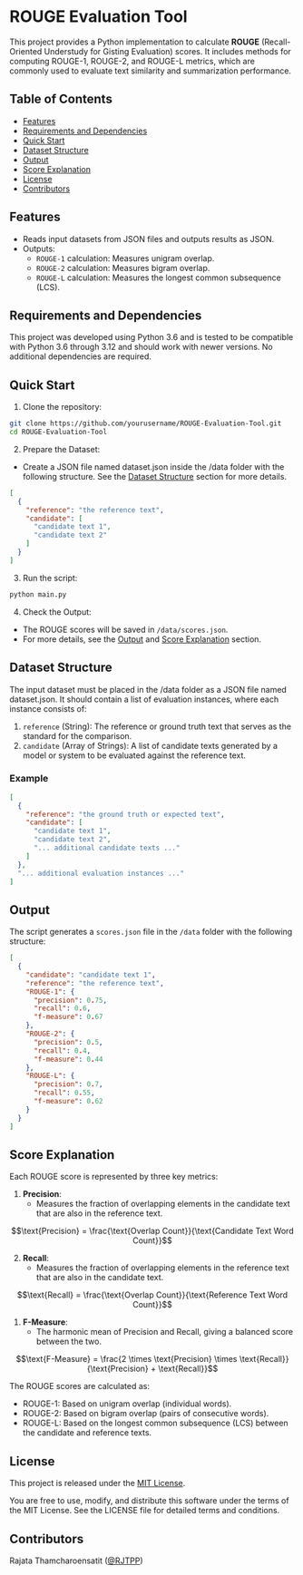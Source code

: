 # ROUGE Evaluation Tool

This project provides a Python implementation to calculate **ROUGE** (Recall-Oriented Understudy for Gisting Evaluation) scores. It includes methods for computing ROUGE-1, ROUGE-2, and ROUGE-L metrics, which are commonly used to evaluate text similarity and summarization performance.



## Table of Contents <!-- omit in toc -->
  - [Features](#features)
  - [Requirements and Dependencies](#requirements-and-dependencies)
  - [Quick Start](#quick-start)
  - [Dataset Structure](#dataset-structure)
  - [Output](#output)
  - [Score Explanation](#score-explanation)
  - [License](#license)
  - [Contributors](#contributors)
  

## Features

- Reads input datasets from JSON files and outputs results as JSON.
- Outputs:
  - `ROUGE-1` calculation: Measures unigram overlap.
  - `ROUGE-2` calculation: Measures bigram overlap.
  - `ROUGE-L` calculation: Measures the longest common subsequence (LCS).


## Requirements and Dependencies

This project was developed using Python 3.6 and is tested to be compatible with Python 3.6 through 3.12 and should work with newer versions. No additional dependencies are required.


## Quick Start

1. Clone the repository:
```bash
git clone https://github.com/yourusername/ROUGE-Evaluation-Tool.git
cd ROUGE-Evaluation-Tool
```

2. Prepare the Dataset:
- Create a JSON file named dataset.json inside the /data folder with the following structure. See the [Dataset Structure](#dataset-structure) section for more details.
```json
[
  {
    "reference": "the reference text",
    "candidate": [
      "candidate text 1",
      "candidate text 2"
    ]
  }
]
```

3. Run the script:
```bash
python main.py
```

4. Check the Output:
- The ROUGE scores will be saved in `/data/scores.json`.
- For more details, see the [Output](#output) and [Score Explanation](#score-explanation) section.

## Dataset Structure
The input dataset must be placed in the /data folder as a JSON file named dataset.json. It should contain a list of evaluation instances, where each instance consists of:

1. `reference` (String): The reference or ground truth text that serves as the standard for the comparison.
2. `candidate` (Array of Strings): A list of candidate texts generated by a model or system to be evaluated against the reference text.

### Example

```json
[
  {
    "reference": "the ground truth or expected text",
    "candidate": [
      "candidate text 1",
      "candidate text 2",
      "... additional candidate texts ..."
    ]
  },
  "... additional evaluation instances ..."
]
```

## Output

The script generates a `scores.json` file in the `/data` folder with the following structure:

```json
[
  {
    "candidate": "candidate text 1",
    "reference": "the reference text",
    "ROUGE-1": {
      "precision": 0.75,
      "recall": 0.6,
      "f-measure": 0.67
    },
    "ROUGE-2": {
      "precision": 0.5,
      "recall": 0.4,
      "f-measure": 0.44
    },
    "ROUGE-L": {
      "precision": 0.7,
      "recall": 0.55,
      "f-measure": 0.62
    }
  }
]
```

## Score Explanation

Each ROUGE score is represented by three key metrics:

1. **Precision**:
    - Measures the fraction of overlapping elements in the candidate text that are also in the reference text.

```math
\text{Precision} = \frac{\text{Overlap Count}}{\text{Candidate Text Word Count}}
```

2. **Recall**:
    - Measures the fraction of overlapping elements in the reference text that are also in the candidate text.

```math
\text{Recall} = \frac{\text{Overlap Count}}{\text{Reference Text Word Count}}
```

1. **F-Measure**:
    - The harmonic mean of Precision and Recall, giving a balanced score between the two.

```math
\text{F-Measure} = \frac{2 \times \text{Precision} \times \text{Recall}}{\text{Precision} + \text{Recall}}
```

The ROUGE scores are calculated as:
- ROUGE-1: Based on unigram overlap (individual words).
- ROUGE-2: Based on bigram overlap (pairs of consecutive words).
- ROUGE-L: Based on the longest common subsequence (LCS) between the candidate and reference texts.


## License

This project is released under the [MIT License](LICENSE).

You are free to use, modify, and distribute this software under the terms of the MIT License. See the LICENSE file for detailed terms and conditions.

## Contributors

Rajata Thamcharoensatit ([@RJTPP](https://github.com/RJTPP))